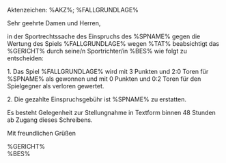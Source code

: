 Aktenzeichen: %AKZ%; %FALLGRUNDLAGE% 
  
Sehr geehrte Damen und Herren,  
  
in der Sportrechtssache des Einspruchs des %SPNAME% gegen die Wertung des Spiels %FALLGRUNDLAGE% wegen %TAT% beabsichtigt das %GERICHT% durch seine/n Sportrichter/in %BES% wie folgt zu entscheiden:  
  
1\. Das Spiel %FALLGRUNDLAGE% wird mit 3 Punkten und 2:0 Toren für %SPNAME% als gewonnen und mit 0 Punkten und 0:2 Toren für den Spielgegner als verloren gewertet.  

2\. Die gezahlte Einspruchsgebühr ist %SPNAME% zu erstatten.  
  

 
  
Es besteht Gelegenheit zur Stellungnahme in Textform binnen 48 Stunden ab Zugang dieses Schreibens.  
  
Mit freundlichen Grüßen  
  
%GERICHT%  
%BES%  
